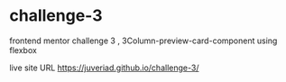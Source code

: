 # challenge-3
frontend mentor challenge 3 , 
3Column-preview-card-component using flexbox

live site URL
https://juveriad.github.io/challenge-3/
